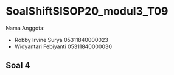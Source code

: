 # SoalShiftSISOP20_modul3_T09

Nama Anggota: 
  - Robby Irvine Surya 05311840000023
  - Widyantari Febiyanti 05311840000030

## Soal 4
